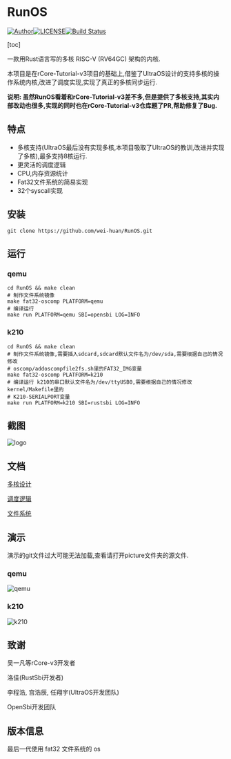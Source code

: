 # RunOS

[![Author](https://shields.io/badge/Author-wei_huan-red "Author")](https://github.com/wei-huan)[![LICENSE](https://img.shields.io/github/license/JoeyBling/hexo-theme-yilia-plus "LICENSE")](./LICENSE "LICENSE")[![Build Status](https://travis-ci.com/JoeyBling/yilia-plus-demo.svg?branch=master)](https://github.com/wei-huan/RunOS)

[toc]



一款用Rust语言写的多核 RISC-V (RV64GC) 架构的内核.



本项目是在rCore-Tutorial-v3项目的基础上,借鉴了UltraOS设计的支持多核的操作系统内核,改进了调度实现,实现了真正的多核同步运行.



**说明: 虽然RunOS看着和rCore-Tutorial-v3差不多,但是提供了多核支持,其实内部改动也很多,实现的同时也在rCore-Tutorial-v3仓库题了PR,帮助修复了Bug.**



## 特点

- 多核支持(UltraOS最后没有实现多核,本项目吸取了UltraOS的教训,改进并实现了多核),最多支持8核运行.
- 更灵活的调度逻辑
- CPU,内存资源统计
- Fat32文件系统的简易实现
- 32个syscall实现



## 安装

```shell
git clone https://github.com/wei-huan/RunOS.git
```



## 运行

### qemu

```shell
cd RunOS && make clean
# 制作文件系统镜像
make fat32-oscomp PLATFORM=qemu
# 编译运行
make run PLATFORM=qemu SBI=opensbi LOG=INFO
```



### k210

```shell
cd RunOS && make clean
# 制作文件系统镜像,需要插入sdcard,sdcard默认文件名为/dev/sda,需要根据自己的情况修改
# oscomp/addoscompfile2fs.sh里的FAT32_IMG变量
make fat32-oscomp PLATFORM=k210
# 编译运行 k210的串口默认文件名为/dev/ttyUSB0,需要根据自己的情况修改kernel/Makefile里的
# K210-SERIALPORT变量
make run PLATFORM=k210 SBI=rustsbi LOG=INFO
```



## 截图

![logo](https://s2.loli.net/2022/06/02/4Szm8yGPRBYQang.png)



## 文档

[多核设计](./docs/多核设计.md)

[调度逻辑](./docs/调度逻辑.md)

[文件系统](./docs/文件系统.md)



## 演示

演示的git文件过大可能无法加载,查看请打开picture文件夹的源文件.



### qemu

![qemu](./picture/qemu.gif)





### k210

![k210](./picture/k210.gif)





## 致谢

吴一凡等rCore-v3开发者

洛佳(RustSbi开发者)

李程浩, 宫浩辰, 任翔宇(UltraOS开发团队)

OpenSbi开发团队

## 版本信息
最后一代使用 fat32 文件系统的 os